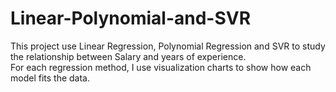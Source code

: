 # Linear-Polynomial-and-SVR
This project use Linear Regression, Polynomial Regression and SVR to study the relationship between Salary and years of experience.\
For each regression method, I use visualization charts to show how each model fits the data.
